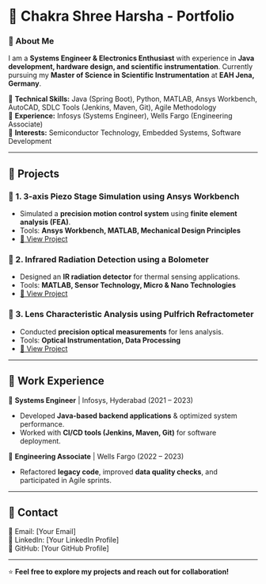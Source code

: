 # 🌟 Chakra Shree Harsha - Portfolio  

### 🔹 About Me  
I am a **Systems Engineer & Electronics Enthusiast** with experience in **Java development, hardware design, and scientific instrumentation**. Currently pursuing my **Master of Science in Scientific Instrumentation** at **EAH Jena, Germany**.  

🔹 **Technical Skills:** Java (Spring Boot), Python, MATLAB, Ansys Workbench, AutoCAD, SDLC Tools (Jenkins, Maven, Git), Agile Methodology  
🔹 **Experience:** Infosys (Systems Engineer), Wells Fargo (Engineering Associate)  
🔹 **Interests:** Semiconductor Technology, Embedded Systems, Software Development  

---

## 📂 Projects  

### 🔹 1. **3-axis Piezo Stage Simulation using Ansys Workbench**  
- Simulated a **precision motion control system** using **finite element analysis (FEA)**.  
- Tools: **Ansys Workbench, MATLAB, Mechanical Design Principles**  
- [🔗 View Project](#)  

### 🔹 2. **Infrared Radiation Detection using a Bolometer**  
- Designed an **IR radiation detector** for thermal sensing applications.  
- Tools: **MATLAB, Sensor Technology, Micro & Nano Technologies**  
- [🔗 View Project](#)  

### 🔹 3. **Lens Characteristic Analysis using Pulfrich Refractometer**  
- Conducted **precision optical measurements** for lens analysis.  
- Tools: **Optical Instrumentation, Data Processing**  
- [🔗 View Project](#)  

---

## 🚀 Work Experience  

🔹 **Systems Engineer** | Infosys, Hyderabad (2021 – 2023)  
- Developed **Java-based backend applications** & optimized system performance.  
- Worked with **CI/CD tools (Jenkins, Maven, Git)** for software deployment.  

🔹 **Engineering Associate** | Wells Fargo (2022 – 2023)  
- Refactored **legacy code**, improved **data quality checks**, and participated in Agile sprints.  

---

## 🔗 Contact  
📧 Email: [Your Email]  
🔗 LinkedIn: [Your LinkedIn Profile]  
🔗 GitHub: [Your GitHub Profile]  

---

⭐ **Feel free to explore my projects and reach out for collaboration!**
